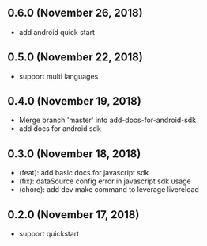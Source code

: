 ## 0.6.0 (November 26, 2018)
  - add android quick start

## 0.5.0 (November 22, 2018)
  - support multi languages

## 0.4.0 (November 19, 2018)
  - Merge branch 'master' into add-docs-for-android-sdk
  - add docs for android sdk

## 0.3.0 (November 18, 2018)
  - (feat): add basic docs for javascript sdk
  - (fix): dataSource config error in javascript sdk usage
  - (chore): add dev make command to leverage livereload

## 0.2.0 (November 17, 2018)
  - support quickstart

